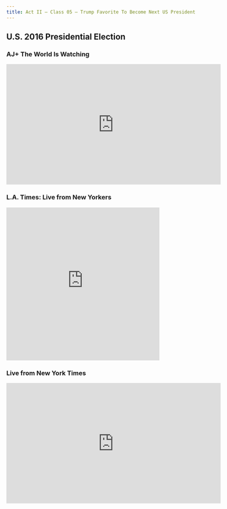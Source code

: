 ```yaml
---
title: Act II — Class 05 — Trump Favorite To Become Next US President
---
```


## U.S. 2016 Presidential Election

### AJ+ The World Is Watching

<iframe src="https://www.facebook.com/plugins/video.php?href=https%3A%2F%2Fwww.facebook.com%2Fajplusenglish%2Fvideos%2Fvb.407570359384477%2F832270233581152%2F%3Ftype%3D3&show_text=0&width=560" width="560" height="315" style="border:none;overflow:hidden" scrolling="no" frameborder="0" allowTransparency="true" allowFullScreen="true"></iframe>

### L.A. Times: Live from New Yorkers

<iframe src="https://www.facebook.com/plugins/video.php?href=https%3A%2F%2Fwww.facebook.com%2Flatimes%2Fvideos%2Fvb.5863113009%2F10154796010968010%2F%3Ftype%3D3&show_text=0&width=400" width="400" height="400" style="border:none;overflow:hidden" scrolling="no" frameborder="0" allowTransparency="true" allowFullScreen="true"></iframe>

### Live from New York Times

<iframe src="https://www.facebook.com/plugins/video.php?href=https%3A%2F%2Fwww.facebook.com%2Fnytimes%2Fvideos%2F10150960682534999%2F&show_text=0&width=560" width="560" height="315" style="border:none;overflow:hidden" scrolling="no" frameborder="0" allowTransparency="true" allowFullScreen="true"></iframe>
